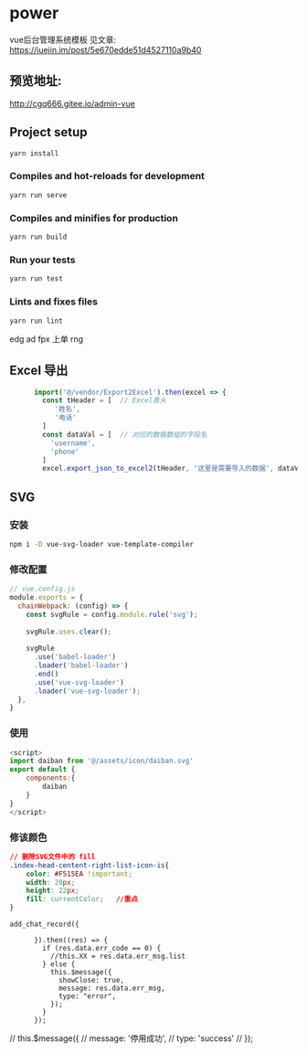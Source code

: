 # power
vue后台管理系统模板
见文章: https://juejin.im/post/5e670edde51d4527110a9b40
## 预览地址: 
http://cgq666.gitee.io/admin-vue
## Project setup
```
yarn install
```

### Compiles and hot-reloads for development
```
yarn run serve
```

### Compiles and minifies for production
```
yarn run build
```

### Run your tests
```
yarn run test
```

### Lints and fixes files
```
yarn run lint
```
edg ad
fpx 上单
rng 
## Excel 导出
```javascript
      import('@/vendor/Export2Excel').then(excel => {
        const tHeader = [  // Excel表头
           '姓名',
           '电话'
        ]
        const dataVal = [  // 对应的数据数组的字段名
          'username',
          'phone'
        ]
        excel.export_json_to_excel2(tHeader, '这里是需要导入的数据', dataVal, '导出后的文件名称')
```
## SVG
### 安装
```bash
npm i -D vue-svg-loader vue-template-compiler
```
### 修改配置
```javascript
// vue.config.js
module.exports = {
  chainWebpack: (config) => {
    const svgRule = config.module.rule('svg');
 
    svgRule.uses.clear();
 
    svgRule
      .use('babel-loader')
      .loader('babel-loader')
      .end()
      .use('vue-svg-loader')
      .loader('vue-svg-loader');
  },
}
```
### 使用
```javascript
<script>
import daiban from '@/assets/icon/daiban.svg'
export default {
    components:{
        daiban
    }
}
</script>
```
### 修该颜色
```css
// 删除SVG文件中的 fill 
.index-head-centent-right-list-icon-is{
    color: #F515EA !important;
    width: 20px;
    height: 22px;
    fill: currentColor;   //重点
}
```

```axios
add_chat_record({
        
      }).then((res) => {
        if (res.data.err_code == 0) {
          //this.XX = res.data.err_msg.list
        } else {
          this.$message({
            showClose: true,
            message: res.data.err_msg,
            type: "error",
          });
        }
      });
```
<!-- 
首先:刚认识的时候你一直给她汇钱,她处于良心的驱使下,对你热情,让你感觉付出都是值得的,但你一认真了,说了不该说的话,比如,你是我初恋呀,除了命我都可以给你,
这时候她感受到鱼饵上钩了.开始对你忽冷忽热了.缺钱的时候找你,说到借钱
说这个月要早点回去,和我借6000给爸妈买点衣服,回家再买点七七八八的东西,然后过几天到了约定借钱的日子,开始对你不耐烦了,怎么还不给钱,最后说着急要这6000,要给客户拿过去消费,
这点我俩意见产生分歧,她态度不是很好,感觉这女孩脾气很差,非常差,你可以回头听听她说话的语气,不是说这6000要回去花吗?自从发生了这件事,慢慢的我开始怀疑她喜欢说谎,说话不着调,从以下几方面可以看出来
1.第一次认识三个小时就说信用卡要逾期,和我借了4000,很可疑?(给我看了一张信用卡还款日将至的照片说要信用卡逾期了,综上所述刚谈恋爱说信用卡逾期这套路很老,但是你却上当了,唉,我也不知道说你什么好.
刚认识几小时,你知道人家00后,还挺主动的,你就上钩了.你这是太好色了,活该上当,不值得可怜,还口口声声戒色.戒到什么程度你心里清楚)(4000)
2.认识第三天,说给客服打电话,1.1w的信用卡咨询注销的事情.卡已经注销了,然后要还1.1w,如果不还就算逾期,主要对征信不好?你都没有还钱,人家凭什么给你注销?把我耍的团团转,我承认我智商当时没在线,
如果当初冷静下来,就不会被她戏耍,(15000)
3.就是上面说的6000,这加起来就是2.1w了.综上所述,这借6000的时候你也是被戏耍的团团转,通过这件事你就应该看出来了她,这个女孩的人品,当初借钱是要回家里用的,现在借钱是要给客户过生日的,
(客户男的女的,你不知道吧,相信你问你也问不出来这是男的女的,她这种职业就注定她的人际关系很乱,万一她交往的客户大部分都是男性呢,这女孩性格水性杨花呢,你承受的起吗?刘江浩?)其实分析到这里,这女孩
就根本不适合你(21000)
4.12月22日主动找你你聊起了家里找你要5000块钱,你爷爷住院的事,她安慰完了你,说要借3000,她说回去给爷爷奶奶买东西,上次是说给爸妈买东西,表哥结婚还要钱,我说我给不了她,我这次死心了,最后晚上12点你
问她借到没有,她说没有,最后你还是给他了3000,而且这3000你是取出的三个月公积金给她的(24000)
5.1月7日,说她爸住院了.花了6000,然后双方产生了写分歧,小吵了一会儿,坚定爸住院了没有骗我(这个我猜应该是没骗我的),自己身上没钱了.想申请5000额度信用卡,然后说凑整,借了6000
说了三遍最后一次找我借钱了.(30000)
6.1月17日她说要花钱,理由我问了,她不想说,说她想说的时候会跟我讲,想要借6000,最后我追问了半天,说要给爸过生日,还要给爸妈买衣服,要6000(我感觉这理由有点牵强),我也抱怨了半天我没钱了,我的贷款已经很多
这次沟通了很长时间,但最后我只给了3000,她说这是最后一次,我也表明这是最后一次借她钱,(33000)
7.2月8日说表哥结婚需要一千,还有来杭州的车费,然后我主动说2000够吗,然后我就转账了(35000)
8.2月21日说自己腿受伤了.然后给我看了视频和图片,然后说没钱了,要不是上一次我给的2000她都没钱看病,现在身上又没钱了.
 -->

// this.$message({
    //     message: '停用成功',
    //     type: 'success'
    // });
